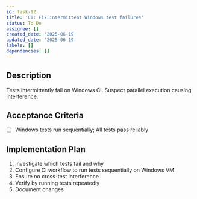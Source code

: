 ```yaml
---
id: task-92
title: 'CI: Fix intermittent Windows test failures'
status: To Do
assignee: []
created_date: '2025-06-19'
updated_date: '2025-06-19'
labels: []
dependencies: []
---
```


## Description

Tests intermittently fail on Windows CI. Suspect parallel execution causing interference.

## Acceptance Criteria

- [ ] Windows tests run sequentially; All tests pass reliably

## Implementation Plan

1. Investigate which tests fail and why
2. Configure CI workflow to run tests sequentially on Windows VM
3. Ensure no cross-test interference
4. Verify by running tests repeatedly
5. Document changes
